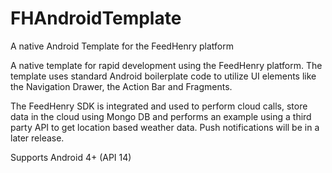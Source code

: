 FHAndroidTemplate
=================

A native Android Template for the FeedHenry platform

A native template for rapid development using the FeedHenry platform. The template uses standard Android boilerplate code to utilize UI elements like the Navigation Drawer, the Action Bar and Fragments.

The FeedHenry SDK is integrated and used to perform cloud calls, store data in the cloud using Mongo DB and performs an example using a third party API to get location based weather data. Push notifications will be in a later release.

Supports Android 4+ (API 14)
